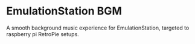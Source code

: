 # EmulationStation BGM

A smooth background music experience for EmulationStation, targeted to raspberry pi RetroPie setups.